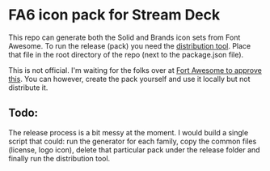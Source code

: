 # FA6 icon pack for Stream Deck
This repo can generate both the Solid and Brands icon sets from Font Awesome. To run the release (pack) you need the [distribution tool](https://developer.elgato.com/documentation/stream-deck/icon-packs/packaging/). Place that file in the root directory of the repo (next to the package.json file).

This is not official. I'm waiting for the folks over at [Fort Awesome to approve this](https://github.com/FortAwesome/Font-Awesome/issues/19289). You can however, create the pack yourself and use it locally but not distribute it.

## Todo:

The release process is a bit messy at the moment. I would build a single script that could: run the generator for each family, copy the common files (license, logo icon), delete that particular pack under the release folder and finally run the distribution tool.  
